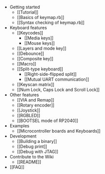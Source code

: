 * Getting started
  * [[Tutorial]]
  * [[Basics of keymap.rb]]
  * [[Syntax checking of keymap.rb]]
* Keyboard features
  * [[Keycodes]]
    * [[Media keys]]
    * [[Mouse keys]]
  * [[Layers and mode key]]
  * [[Debounce]]
  * [[Composite key]]
  * [[Macro]]
  * [[Split-type keyboard]]
    * [[Right-side-flipped split]]
    * [[Mutual UART communication]]
  * [[Keyscan matrix]]
  * [[Num Lock, Caps Lock and Scroll Lock]]
* Other features
  * [[VIA and Remap]]
  * [[Rotary encoder]]
  * [[Joystick]]
  * [[RGBLED]]
  * [[BOOTSEL mode of RP2040]]
* Examples
  * [[Microcontroller boards and Keyboards]]
* Development
  * [[Building a binary]]
  * [[Debug print]]
  * [[Debug with JTAG]]
* Contribute to the Wiki
  * [[README]]
* [[FAQ]]
